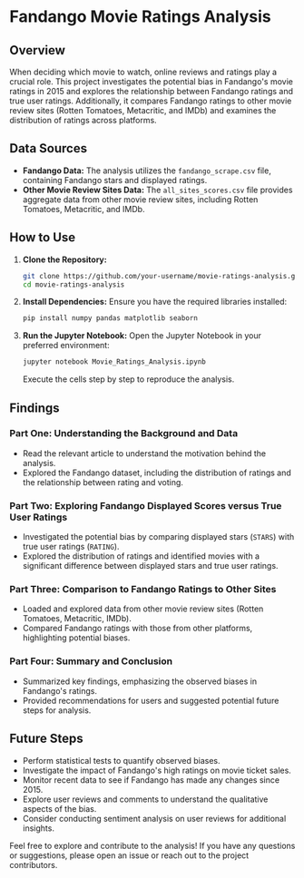 # Fandango Movie Ratings Analysis

## Overview

When deciding which movie to watch, online reviews and ratings play a crucial role. This project investigates the potential bias in Fandango's movie ratings in 2015 and explores the relationship between Fandango ratings and true user ratings. Additionally, it compares Fandango ratings to other movie review sites (Rotten Tomatoes, Metacritic, and IMDb) and examines the distribution of ratings across platforms.

## Data Sources

- **Fandango Data:** The analysis utilizes the `fandango_scrape.csv` file, containing Fandango stars and displayed ratings.
- **Other Movie Review Sites Data:** The `all_sites_scores.csv` file provides aggregate data from other movie review sites, including Rotten Tomatoes, Metacritic, and IMDb.

## How to Use

1. **Clone the Repository:**
   ```bash
   git clone https://github.com/your-username/movie-ratings-analysis.git
   cd movie-ratings-analysis
   ```

2. **Install Dependencies:**
   Ensure you have the required libraries installed:
   ```bash
   pip install numpy pandas matplotlib seaborn
   ```

3. **Run the Jupyter Notebook:**
   Open the Jupyter Notebook in your preferred environment:
   ```bash
   jupyter notebook Movie_Ratings_Analysis.ipynb
   ```
   Execute the cells step by step to reproduce the analysis.

## Findings

### Part One: Understanding the Background and Data
- Read the relevant article to understand the motivation behind the analysis.
- Explored the Fandango dataset, including the distribution of ratings and the relationship between rating and voting.

### Part Two: Exploring Fandango Displayed Scores versus True User Ratings
- Investigated the potential bias by comparing displayed stars (`STARS`) with true user ratings (`RATING`).
- Explored the distribution of ratings and identified movies with a significant difference between displayed stars and true user ratings.

### Part Three: Comparison to Fandango Ratings to Other Sites
- Loaded and explored data from other movie review sites (Rotten Tomatoes, Metacritic, IMDb).
- Compared Fandango ratings with those from other platforms, highlighting potential biases.

### Part Four: Summary and Conclusion
- Summarized key findings, emphasizing the observed biases in Fandango's ratings.
- Provided recommendations for users and suggested potential future steps for analysis.

## Future Steps
- Perform statistical tests to quantify observed biases.
- Investigate the impact of Fandango's high ratings on movie ticket sales.
- Monitor recent data to see if Fandango has made any changes since 2015.
- Explore user reviews and comments to understand the qualitative aspects of the bias.
- Consider conducting sentiment analysis on user reviews for additional insights.

Feel free to explore and contribute to the analysis! If you have any questions or suggestions, please open an issue or reach out to the project contributors.
